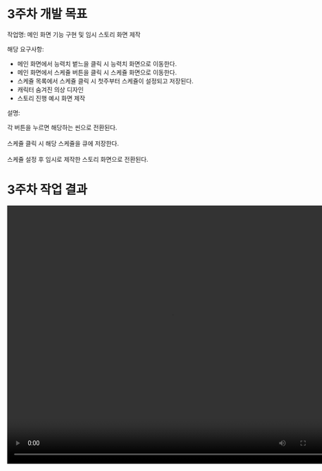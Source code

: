 # 3주차 개발 목표

작업명: 메인 화면 기능 구현 및 임시 스토리 화면 제작

해당 요구사항: 
*  메인 화면에서 능력치 벝느을 클릭 시 능력치 화면으로 이동한다.
*  메인 화면에서 스케쥴 버튼을 클릭 시 스케쥴 화면으로 이동한다.
*  스케쥴 목록에서 스케쥴 클릭 시 첫주부터 스케쥴이 설정되고 저장된다.
*  캐릭터 숨겨진 의상 디자인
*  스토리 진행 예시 화면 제작

설명: 

각 버튼을 누르면 해당하는 씬으로 전환된다.  
<br>
스케쥴 클릭 시 해당 스케쥴을 큐에 저장한다.  
<br>
스케쥴 설정 후 임시로 제작한 스토리 화면으로 전환된다.


# 3주차 작업 결과

<video controls width="760" height="600">
  <source src="3주차작업결과.mp4" type="video/mp4">
  Sorry, your browser doesn't support embedded videos.
</video>
